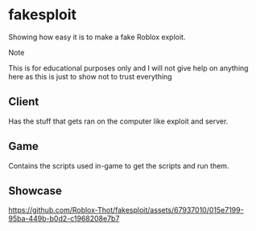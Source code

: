 # fakesploit
Showing how easy it is to make a fake Roblox exploit.

> [!NOTE]  
> This is for educational purposes only and I will not give help on anything here as this is just to show not to trust everything

## Client
Has the stuff that gets ran on the computer like exploit and server.

## Game
Contains the scripts used in-game to get the scripts and run them.

## Showcase


https://github.com/Roblox-Thot/fakesploit/assets/67937010/015e7199-95ba-449b-b0d2-c1968208e7b7

